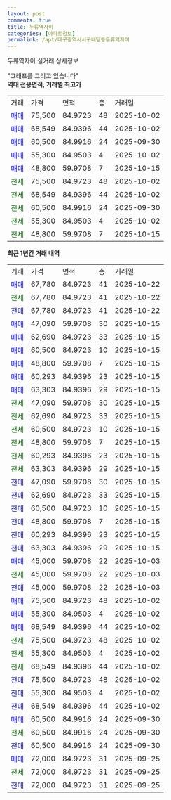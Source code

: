 ```yaml
---
layout: post
comments: true
title: 두류역자이
categories: [아파트정보]
permalink: /apt/대구광역시서구내당동두류역자이
---
```


두류역자이 실거래 상세정보

<script type="text/javascript">
  google.charts.load('current', {'packages':['line', 'corechart']});
  google.charts.setOnLoadCallback(drawChart);

  function drawChart() {
    var data = new google.visualization.DataTable();
    data.addColumn('date', '거래일');
    data.addColumn('number', "매매");
    data.addColumn('number', "전세");
    data.addColumn('number', "전매");

    data.addRows([[new Date(Date.parse("2025-10-22")), 67780, null, null], [new Date(Date.parse("2025-10-22")), null, 67780, null], [new Date(Date.parse("2025-10-22")), null, null, 67780], [new Date(Date.parse("2025-10-15")), 47090, null, null], [new Date(Date.parse("2025-10-15")), 62690, null, null], [new Date(Date.parse("2025-10-15")), 60500, null, null], [new Date(Date.parse("2025-10-15")), 48800, null, null], [new Date(Date.parse("2025-10-15")), 60293, null, null], [new Date(Date.parse("2025-10-15")), 63303, null, null], [new Date(Date.parse("2025-10-15")), null, 47090, null], [new Date(Date.parse("2025-10-15")), null, 62690, null], [new Date(Date.parse("2025-10-15")), null, 60500, null], [new Date(Date.parse("2025-10-15")), null, 48800, null], [new Date(Date.parse("2025-10-15")), null, 60293, null], [new Date(Date.parse("2025-10-15")), null, 63303, null], [new Date(Date.parse("2025-10-15")), null, null, 47090], [new Date(Date.parse("2025-10-15")), null, null, 62690], [new Date(Date.parse("2025-10-15")), null, null, 60500], [new Date(Date.parse("2025-10-15")), null, null, 48800], [new Date(Date.parse("2025-10-15")), null, null, 60293], [new Date(Date.parse("2025-10-15")), null, null, 63303], [new Date(Date.parse("2025-10-03")), 45000, null, null], [new Date(Date.parse("2025-10-03")), null, 45000, null], [new Date(Date.parse("2025-10-03")), null, null, 45000], [new Date(Date.parse("2025-10-02")), 75500, null, null], [new Date(Date.parse("2025-10-02")), 55300, null, null], [new Date(Date.parse("2025-10-02")), 68549, null, null], [new Date(Date.parse("2025-10-02")), null, 75500, null], [new Date(Date.parse("2025-10-02")), null, 55300, null], [new Date(Date.parse("2025-10-02")), null, 68549, null], [new Date(Date.parse("2025-10-02")), null, null, 75500], [new Date(Date.parse("2025-10-02")), null, null, 55300], [new Date(Date.parse("2025-10-02")), null, null, 68549], [new Date(Date.parse("2025-09-30")), 60500, null, null], [new Date(Date.parse("2025-09-30")), null, 60500, null], [new Date(Date.parse("2025-09-30")), null, null, 60500], [new Date(Date.parse("2025-09-25")), 72000, null, null], [new Date(Date.parse("2025-09-25")), null, 72000, null], [new Date(Date.parse("2025-09-25")), null, null, 72000]]);

    var options = {
      hAxis: {
        format: 'yyyy/MM/dd'
      },    
      lineWidth: 0,
      pointsVisible: true,    
      title: '최근 1년간 유형별 실거래가 분포',
      legend: { position: 'bottom' }
    };

    var formatter = new google.visualization.NumberFormat({pattern:'###,###'} );
    formatter.format(data, 1);
    formatter.format(data, 2);
    
    setTimeout(function() {
        var chart = new google.visualization.LineChart(document.getElementById('columnchart_material'));
        chart.draw(data, (options));
        document.getElementById('loading').style.display = 'none';
    }, 200);
  }
</script>


<div id="loading" style="z-index:20; display: block; margin-left: 0px">"그래프를 그리고 있습니다"</div>
<div id="columnchart_material" style="width: 95%; margin-left: 0px; display: block"></div>
<!-- contents start -->
<b>역대 전용면적, 거래별 최고가</b>
<table class="sortable">
    <tr>
      <td>거래</td>
      <td>가격</td>
      <td>면적</td>
      <td>층</td>
      <td>거래일</td>
    </tr>
        <tr>
          <td><a style="color: blue">매매</a></td>
          <td>75,500</td>
          <td>84.9723</td>
          <td>48</td>
          <td>2025-10-02</td>
        </tr>            <tr>
          <td><a style="color: blue">매매</a></td>
          <td>68,549</td>
          <td>84.9396</td>
          <td>44</td>
          <td>2025-10-02</td>
        </tr>            <tr>
          <td><a style="color: blue">매매</a></td>
          <td>60,500</td>
          <td>84.9916</td>
          <td>24</td>
          <td>2025-09-30</td>
        </tr>            <tr>
          <td><a style="color: blue">매매</a></td>
          <td>55,300</td>
          <td>84.9503</td>
          <td>4</td>
          <td>2025-10-02</td>
        </tr>            <tr>
          <td><a style="color: blue">매매</a></td>
          <td>48,800</td>
          <td>59.9708</td>
          <td>7</td>
          <td>2025-10-15</td>
        </tr>        
        <tr>
              <td><a style="color: darkgreen">전세</a></td>
              <td>75,500</td>
              <td>84.9723</td>
              <td>48</td>
              <td>2025-10-02</td>
            </tr>            <tr>
              <td><a style="color: darkgreen">전세</a></td>
              <td>68,549</td>
              <td>84.9396</td>
              <td>44</td>
              <td>2025-10-02</td>
            </tr>            <tr>
              <td><a style="color: darkgreen">전세</a></td>
              <td>60,500</td>
              <td>84.9916</td>
              <td>24</td>
              <td>2025-09-30</td>
            </tr>            <tr>
              <td><a style="color: darkgreen">전세</a></td>
              <td>55,300</td>
              <td>84.9503</td>
              <td>4</td>
              <td>2025-10-02</td>
            </tr>            <tr>
              <td><a style="color: darkgreen">전세</a></td>
              <td>48,800</td>
              <td>59.9708</td>
              <td>7</td>
              <td>2025-10-15</td>
            </tr>        
    
</table>

<b>최근 1년간 거래 내역</b>

<table class="sortable">
    <tr>
      <td>거래</td>
      <td>가격</td>
      <td>면적</td>
      <td>층</td>
      <td>거래일</td>
    </tr>
    <tr>
      <td><a style="color: blue">매매</a></td>
      <td>67,780</td>
      <td>84.9723</td>
      <td>41</td>
      <td>2025-10-22</td>
    </tr>          <tr>
      <td><a style="color: darkgreen">전세</a></td>
      <td>67,780</td>
      <td>84.9723</td>
      <td>41</td>
      <td>2025-10-22</td>
    </tr>          <tr>
      <td><a style="color: darkblue">전매</a></td>
      <td>67,780</td>
      <td>84.9723</td>
      <td>41</td>
      <td>2025-10-22</td>
    </tr>          <tr>
      <td><a style="color: blue">매매</a></td>
      <td>47,090</td>
      <td>59.9708</td>
      <td>30</td>
      <td>2025-10-15</td>
    </tr>          <tr>
      <td><a style="color: blue">매매</a></td>
      <td>62,690</td>
      <td>84.9723</td>
      <td>33</td>
      <td>2025-10-15</td>
    </tr>          <tr>
      <td><a style="color: blue">매매</a></td>
      <td>60,500</td>
      <td>84.9723</td>
      <td>10</td>
      <td>2025-10-15</td>
    </tr>          <tr>
      <td><a style="color: blue">매매</a></td>
      <td>48,800</td>
      <td>59.9708</td>
      <td>7</td>
      <td>2025-10-15</td>
    </tr>          <tr>
      <td><a style="color: blue">매매</a></td>
      <td>60,293</td>
      <td>84.9396</td>
      <td>23</td>
      <td>2025-10-15</td>
    </tr>          <tr>
      <td><a style="color: blue">매매</a></td>
      <td>63,303</td>
      <td>84.9396</td>
      <td>29</td>
      <td>2025-10-15</td>
    </tr>          <tr>
      <td><a style="color: darkgreen">전세</a></td>
      <td>47,090</td>
      <td>59.9708</td>
      <td>30</td>
      <td>2025-10-15</td>
    </tr>          <tr>
      <td><a style="color: darkgreen">전세</a></td>
      <td>62,690</td>
      <td>84.9723</td>
      <td>33</td>
      <td>2025-10-15</td>
    </tr>          <tr>
      <td><a style="color: darkgreen">전세</a></td>
      <td>60,500</td>
      <td>84.9723</td>
      <td>10</td>
      <td>2025-10-15</td>
    </tr>          <tr>
      <td><a style="color: darkgreen">전세</a></td>
      <td>48,800</td>
      <td>59.9708</td>
      <td>7</td>
      <td>2025-10-15</td>
    </tr>          <tr>
      <td><a style="color: darkgreen">전세</a></td>
      <td>60,293</td>
      <td>84.9396</td>
      <td>23</td>
      <td>2025-10-15</td>
    </tr>          <tr>
      <td><a style="color: darkgreen">전세</a></td>
      <td>63,303</td>
      <td>84.9396</td>
      <td>29</td>
      <td>2025-10-15</td>
    </tr>          <tr>
      <td><a style="color: darkblue">전매</a></td>
      <td>47,090</td>
      <td>59.9708</td>
      <td>30</td>
      <td>2025-10-15</td>
    </tr>          <tr>
      <td><a style="color: darkblue">전매</a></td>
      <td>62,690</td>
      <td>84.9723</td>
      <td>33</td>
      <td>2025-10-15</td>
    </tr>          <tr>
      <td><a style="color: darkblue">전매</a></td>
      <td>60,500</td>
      <td>84.9723</td>
      <td>10</td>
      <td>2025-10-15</td>
    </tr>          <tr>
      <td><a style="color: darkblue">전매</a></td>
      <td>48,800</td>
      <td>59.9708</td>
      <td>7</td>
      <td>2025-10-15</td>
    </tr>          <tr>
      <td><a style="color: darkblue">전매</a></td>
      <td>60,293</td>
      <td>84.9396</td>
      <td>23</td>
      <td>2025-10-15</td>
    </tr>          <tr>
      <td><a style="color: darkblue">전매</a></td>
      <td>63,303</td>
      <td>84.9396</td>
      <td>29</td>
      <td>2025-10-15</td>
    </tr>          <tr>
      <td><a style="color: blue">매매</a></td>
      <td>45,000</td>
      <td>59.9708</td>
      <td>22</td>
      <td>2025-10-03</td>
    </tr>          <tr>
      <td><a style="color: darkgreen">전세</a></td>
      <td>45,000</td>
      <td>59.9708</td>
      <td>22</td>
      <td>2025-10-03</td>
    </tr>          <tr>
      <td><a style="color: darkblue">전매</a></td>
      <td>45,000</td>
      <td>59.9708</td>
      <td>22</td>
      <td>2025-10-03</td>
    </tr>          <tr>
      <td><a style="color: blue">매매</a></td>
      <td>75,500</td>
      <td>84.9723</td>
      <td>48</td>
      <td>2025-10-02</td>
    </tr>          <tr>
      <td><a style="color: blue">매매</a></td>
      <td>55,300</td>
      <td>84.9503</td>
      <td>4</td>
      <td>2025-10-02</td>
    </tr>          <tr>
      <td><a style="color: blue">매매</a></td>
      <td>68,549</td>
      <td>84.9396</td>
      <td>44</td>
      <td>2025-10-02</td>
    </tr>          <tr>
      <td><a style="color: darkgreen">전세</a></td>
      <td>75,500</td>
      <td>84.9723</td>
      <td>48</td>
      <td>2025-10-02</td>
    </tr>          <tr>
      <td><a style="color: darkgreen">전세</a></td>
      <td>55,300</td>
      <td>84.9503</td>
      <td>4</td>
      <td>2025-10-02</td>
    </tr>          <tr>
      <td><a style="color: darkgreen">전세</a></td>
      <td>68,549</td>
      <td>84.9396</td>
      <td>44</td>
      <td>2025-10-02</td>
    </tr>          <tr>
      <td><a style="color: darkblue">전매</a></td>
      <td>75,500</td>
      <td>84.9723</td>
      <td>48</td>
      <td>2025-10-02</td>
    </tr>          <tr>
      <td><a style="color: darkblue">전매</a></td>
      <td>55,300</td>
      <td>84.9503</td>
      <td>4</td>
      <td>2025-10-02</td>
    </tr>          <tr>
      <td><a style="color: darkblue">전매</a></td>
      <td>68,549</td>
      <td>84.9396</td>
      <td>44</td>
      <td>2025-10-02</td>
    </tr>          <tr>
      <td><a style="color: blue">매매</a></td>
      <td>60,500</td>
      <td>84.9916</td>
      <td>24</td>
      <td>2025-09-30</td>
    </tr>          <tr>
      <td><a style="color: darkgreen">전세</a></td>
      <td>60,500</td>
      <td>84.9916</td>
      <td>24</td>
      <td>2025-09-30</td>
    </tr>          <tr>
      <td><a style="color: darkblue">전매</a></td>
      <td>60,500</td>
      <td>84.9916</td>
      <td>24</td>
      <td>2025-09-30</td>
    </tr>          <tr>
      <td><a style="color: blue">매매</a></td>
      <td>72,000</td>
      <td>84.9723</td>
      <td>31</td>
      <td>2025-09-25</td>
    </tr>          <tr>
      <td><a style="color: darkgreen">전세</a></td>
      <td>72,000</td>
      <td>84.9723</td>
      <td>31</td>
      <td>2025-09-25</td>
    </tr>          <tr>
      <td><a style="color: darkblue">전매</a></td>
      <td>72,000</td>
      <td>84.9723</td>
      <td>31</td>
      <td>2025-09-25</td>
    </tr>      </table>
<!-- contents end -->    

